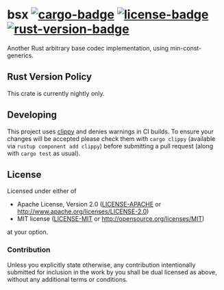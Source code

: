 # bsx [![cargo-badge][]][cargo] [![license-badge][]][license] [![rust-version-badge][]][rust-version]

Another Rust arbitrary base codec implementation, using min-const-generics.

## Rust Version Policy

This crate is currently nightly only.

## Developing

This project uses [clippy][] and denies warnings in CI builds. To ensure your
changes will be accepted please check them with `cargo clippy` (available via
`rustup component add clippy`) before submitting a pull request (along with
`cargo test` as usual).

## License

Licensed under either of

 * Apache License, Version 2.0 ([LICENSE-APACHE](LICENSE-APACHE) or http://www.apache.org/licenses/LICENSE-2.0)
 * MIT license ([LICENSE-MIT](LICENSE-MIT) or http://opensource.org/licenses/MIT)

at your option.

### Contribution

Unless you explicitly state otherwise, any contribution intentionally submitted
for inclusion in the work by you shall be dual licensed as above, without any
additional terms or conditions.

[cargo-badge]: https://img.shields.io/crates/v/bsx.svg?style=flat-square
[cargo]: https://crates.io/crates/bsx
[license-badge]: https://img.shields.io/badge/license-MIT/Apache--2.0-lightgray.svg?style=flat-square
[license]: #license
[rust-version-badge]: https://img.shields.io/badge/rust-nightly-red.svg?style=flat-square
[rust-version]: #rust-version-policy

[clippy]: https://github.com/rust-lang-nursery/rust-clippy
